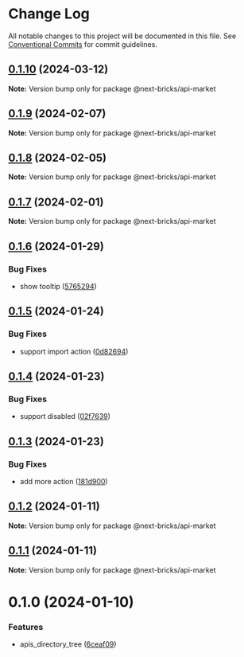 # Change Log

All notable changes to this project will be documented in this file.
See [Conventional Commits](https://conventionalcommits.org) for commit guidelines.

## [0.1.10](https://github.com/easyops-cn/next-bricks/compare/@next-bricks/api-market@0.1.9...@next-bricks/api-market@0.1.10) (2024-03-12)

**Note:** Version bump only for package @next-bricks/api-market





## [0.1.9](https://github.com/easyops-cn/next-bricks/compare/@next-bricks/api-market@0.1.8...@next-bricks/api-market@0.1.9) (2024-02-07)

**Note:** Version bump only for package @next-bricks/api-market





## [0.1.8](https://github.com/easyops-cn/next-bricks/compare/@next-bricks/api-market@0.1.7...@next-bricks/api-market@0.1.8) (2024-02-05)

**Note:** Version bump only for package @next-bricks/api-market





## [0.1.7](https://github.com/easyops-cn/next-bricks/compare/@next-bricks/api-market@0.1.6...@next-bricks/api-market@0.1.7) (2024-02-01)

**Note:** Version bump only for package @next-bricks/api-market





## [0.1.6](https://github.com/easyops-cn/next-bricks/compare/@next-bricks/api-market@0.1.5...@next-bricks/api-market@0.1.6) (2024-01-29)


### Bug Fixes

* show tooltip ([5765294](https://github.com/easyops-cn/next-bricks/commit/5765294f9810b801f8237635620d5d2f9bfca11e))





## [0.1.5](https://github.com/easyops-cn/next-bricks/compare/@next-bricks/api-market@0.1.4...@next-bricks/api-market@0.1.5) (2024-01-24)


### Bug Fixes

* support import action ([0d82694](https://github.com/easyops-cn/next-bricks/commit/0d82694d7b0ffd4544631bcf58a7a0e512e59f7c))





## [0.1.4](https://github.com/easyops-cn/next-bricks/compare/@next-bricks/api-market@0.1.3...@next-bricks/api-market@0.1.4) (2024-01-23)


### Bug Fixes

* support disabled ([02f7639](https://github.com/easyops-cn/next-bricks/commit/02f76396ef2d38e8d86713f063ac2c24fb75458f))





## [0.1.3](https://github.com/easyops-cn/next-bricks/compare/@next-bricks/api-market@0.1.2...@next-bricks/api-market@0.1.3) (2024-01-23)


### Bug Fixes

* add more action ([181d900](https://github.com/easyops-cn/next-bricks/commit/181d9006264e444b19d9cabe733d54afb35a15cc))





## [0.1.2](https://github.com/easyops-cn/next-bricks/compare/@next-bricks/api-market@0.1.1...@next-bricks/api-market@0.1.2) (2024-01-11)

**Note:** Version bump only for package @next-bricks/api-market





## [0.1.1](https://github.com/easyops-cn/next-bricks/compare/@next-bricks/api-market@0.1.0...@next-bricks/api-market@0.1.1) (2024-01-11)

**Note:** Version bump only for package @next-bricks/api-market





# 0.1.0 (2024-01-10)


### Features

* apis_directory_tree ([6ceaf09](https://github.com/easyops-cn/next-bricks/commit/6ceaf099c02002ae441a8aeda6f5dc003dcb9af0))
